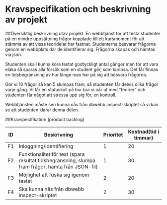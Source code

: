 Kravspecifikation och beskrivning av projekt
=============================================

##Översiktlig beskrivning utav projekt.
En webbtjänst för att testa studenter på en mindre uppsättning frågor kopplade till ett kursmoment för att stämma av att vissa teoridelar har fastnat.
Studenterna besvarar frågorna genom en webbplats där de identifierar sig.
Frågorna skapas och hämtas via json.  

Studenten skall kunna köra testat godtyckligt antal gånger men för att vara elaka så sparas alla försök som en student gör, som kuriosa. Det får finnas en tidsbegränsning av hur länge man har på sig att besvara frågorna.

Gör vi 10 frågor så kan 5 slumpas fram, så studenten får delvis olika frågor varje gång. Vi får en statuskoll på hur bra vi når ut med "teorier" och studenten får något att stressa upp sig för, en kontroll.

Webbtjänsten måste sen kunna nås från dbwebb inspect-skriptet så vi kan se att studenten klarar denna delen.

##Kravspecifikation (product backlog)

| ID            | Beskrivning	| Prioritet | Kostnad(tid i timmar)
| ------------- |-------------  | ----------| ---------------------        
| F1            | Inloggning/identifiering | 1 | 20        
| F2            | Funktionalitet för test (spara resultat,tidsbegränsning, slumpa fram frågor, hämta från JSON-fil) | 1 |30                              
| F3            | Möjlighet att fuska sig igenom testet | 2 | 20
| F4            | Ska kunna nås från dbwebb inspect-skriptet | 2 | 30
